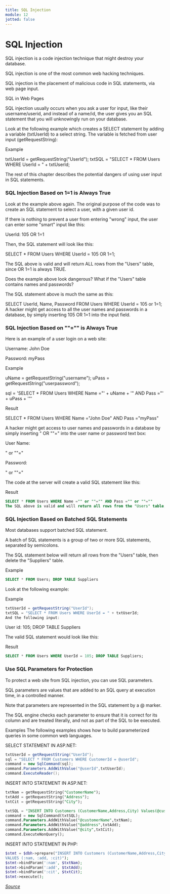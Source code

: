 ```yaml
---
title: SQL Injection
module: 12
jotted: false
---
```



# SQL Injection


SQL injection is a code injection technique that might destroy your database.

SQL injection is one of the most common web hacking techniques.

SQL injection is the placement of malicious code in SQL statements, via web page input.

SQL in Web Pages

SQL injection usually occurs when you ask a user for input, like their username/userid, and instead of a name/id, the user gives you an SQL statement that you will unknowingly run on your database.

Look at the following example which creates a SELECT statement by adding a variable (txtUserId) to a select string. The variable is fetched from user input (getRequestString):

Example

txtUserId = getRequestString("UserId");
txtSQL = "SELECT * FROM Users WHERE UserId = " + txtUserId;

The rest of this chapter describes the potential dangers of using user input in SQL statements.

### SQL Injection Based on 1=1 is Always True

Look at the example above again. The original purpose of the code was to create an SQL statement to select a user, with a given user id.

If there is nothing to prevent a user from entering "wrong" input, the user can enter some "smart" input like this:

UserId: 
105 OR 1=1

Then, the SQL statement will look like this:

SELECT * FROM Users WHERE UserId = 105 OR 1=1;

The SQL above is valid and will return ALL rows from the "Users" table, since OR 1=1 is always TRUE.

Does the example above look dangerous? What if the "Users" table contains names and passwords?

The SQL statement above is much the same as this:

SELECT UserId, Name, Password FROM Users WHERE UserId = 105 or 1=1;
A hacker might get access to all the user names and passwords in a database, by simply inserting 105 OR 1=1 into the input field.

### SQL Injection Based on ""="" is Always True

Here is an example of a user login on a web site:

Username:
John Doe

Password:
myPass

Example

uName = getRequestString("username");
uPass = getRequestString("userpassword");

sql = 'SELECT * FROM Users WHERE Name ="' + uName + '" AND Pass ="' + uPass + '"'

Result

SELECT * FROM Users WHERE Name ="John Doe" AND Pass ="myPass"

A hacker might get access to user names and passwords in a database by simply inserting " OR ""=" into the user name or password text box:

User Name:

" or ""="

Password:

" or ""="

The code at the server will create a valid SQL statement like this:

Result

```sql
SELECT * FROM Users WHERE Name ="" or ""="" AND Pass ="" or ""=""
The SQL above is valid and will return all rows from the "Users" table, since OR ""="" is always TRUE.
```

### SQL Injection Based on Batched SQL Statements 

Most databases support batched SQL statement.

A batch of SQL statements is a group of two or more SQL statements, separated by semicolons.

The SQL statement below will return all rows from the "Users" table, then delete the "Suppliers" table.

Example

```sql
SELECT * FROM Users; DROP TABLE Suppliers
```

Look at the following example:

Example

```csharp
txtUserId = getRequestString("UserId");
txtSQL = "SELECT * FROM Users WHERE UserId = " + txtUserId;
And the following input:
```

User id: 
105; DROP TABLE Suppliers

The valid SQL statement would look like this:

Result

```sql
SELECT * FROM Users WHERE UserId = 105; DROP TABLE Suppliers;
```

### Use SQL Parameters for Protection

To protect a web site from SQL injection, you can use SQL parameters.

SQL parameters are values that are added to an SQL query at execution time, in a controlled manner.

Note that parameters are represented in the SQL statement by a @ marker.

The SQL engine checks each parameter to ensure that it is correct for its column and are treated literally, and not as part of the SQL to be executed.

Examples
The following examples shows how to build parameterized queries in some common web languages.

SELECT STATEMENT IN ASP.NET:

```csharp
txtUserId = getRequestString("UserId");
sql = "SELECT * FROM Customers WHERE CustomerId = @userId";
command = new SqlCommand(sql);
command.Parameters.AddWithValue("@userId",txtUserId);
command.ExecuteReader();
```

INSERT INTO STATEMENT IN ASP.NET:

```sql
txtNam = getRequestString("CustomerName");
txtAdd = getRequestString("Address");
txtCit = getRequestString("City");

txtSQL = "INSERT INTO Customers (CustomerName,Address,City) Values(@customerName,@address,@city)";
command = new SqlCommand(txtSQL);
command.Parameters.AddWithValue("@customerName",txtNam);
command.Parameters.AddWithValue("@address",txtAdd);
command.Parameters.AddWithValue("@city",txtCit);
command.ExecuteNonQuery();
```

INSERT INTO STATEMENT IN PHP:

```php
$stmt = $dbh->prepare("INSERT INTO Customers (CustomerName,Address,City)
VALUES (:nam, :add, :cit)");
$stmt->bindParam(':nam', $txtNam);
$stmt->bindParam(':add', $txtAdd);
$stmt->bindParam(':cit', $txtCit);
$stmt->execute();
```

<a href="https://w3schools.com" target="_new"><em>Source</em></a>